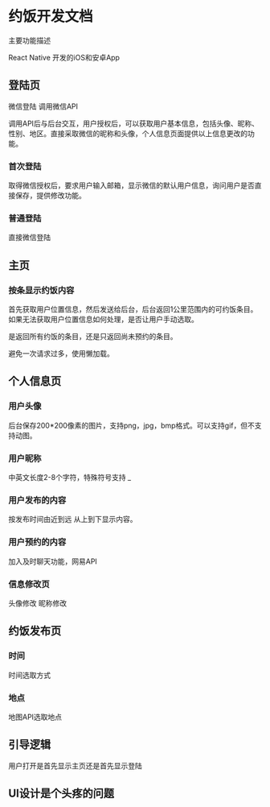 
# 约饭开发文档

主要功能描述

React Native 开发的iOS和安卓App 
## 登陆页
微信登陆 调用微信API 

调用API后与后台交互，用户授权后，可以获取用户基本信息，包括头像、昵称、性别、地区。直接采取微信的昵称和头像，个人信息页面提供以上信息更改的功能。

### 首次登陆 
取得微信授权后，要求用户输入邮箱，显示微信的默认用户信息，询问用户是否直接保存，提供修改功能。 
### 普通登陆 
直接微信登陆

## 主页
### 按条显示约饭内容

首先获取用户位置信息，然后发送给后台，后台返回1公里范围内的可约饭条目。如果无法获取用户位置信息如何处理，是否让用户手动选取。

是返回所有约饭的条目，还是只返回尚未预约的条目。

避免一次请求过多，使用懒加载。

## 个人信息页
### 用户头像
后台保存200*200像素的图片，支持png，jpg，bmp格式。可以支持gif，但不支持动图。
### 用户昵称
中英文长度2-8个字符，特殊符号支持 _  
### 用户发布的内容
按发布时间由近到远 从上到下显示内容。
### 用户预约的内容
加入及时聊天功能，网易API

### 信息修改页
头像修改 昵称修改 
## 约饭发布页
### 时间
时间选取方式
### 地点 
地图API选取地点
 
## 引导逻辑
用户打开是首先显示主页还是首先显示登陆

## UI设计是个头疼的问题



